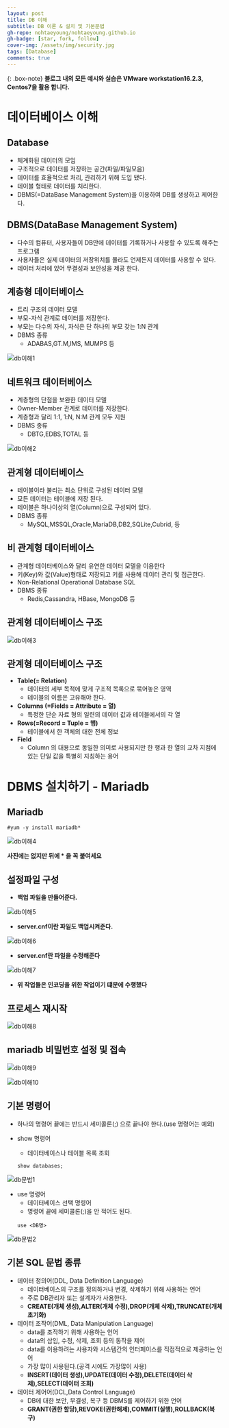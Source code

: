 ```yaml
---
layout: post
title: DB 이해
subtitle: DB 이론 & 설치 및 기본문법
gh-repo: nohtaeyoung/nohtaeyoung.github.io
gh-badge: [star, fork, follow]
cover-img: /assets/img/security.jpg
tags: [Database]
comments: true
---
```




{: .box-note}
<b>블로그 내의 모든 예시와 실습은 VMware workstation16.2.3, Centos7을 활용 합니다.<br></b>

# 데이터베이스 이해
## Database
- 체계화된 데이터의 모임
- 구조적으로 데이터를 저장하는 공간(파일/파일모음)
- 데이터를 효율적으로 처리, 관리하기 위해 도입 됐다.
- 테이블 형태로 데이터를 처리한다.
- DBMS(=DataBase Management System)을 이용하여 DB를 생성하고 제어한다.

## DBMS(DataBase Management System)
- 다수의 컴퓨터, 사용자들이 DB안에 데이터를 기록하거나 사용할 수 있도록 해주는 프로그램
- 사용자들은 실제 데이터의 저장위치를 몰라도 언제든지 데이터를 사용할 수 있다.
- 데이터 처리에 있어 무결성과 보안성을 제공 한다.

## 계층형 데이터베이스
- 트리 구조의 데이터 모델
- 부모-자식 관계로 데이터를 저장한다.
- 부모는 다수의 자식, 자식은 단 하나의 부모 갖는 1:N 관계
- DBMS 종류
  - ADABAS,GT.M,IMS, MUMPS 등

![db이해1](../assets/img/db이해1.png)

## 네트워크 데이터베이스
- 계층형의 단점을 보완한 데이터 모델
- Owner-Member 관계로 데이터를 저장한다.
- 계층형과 달리 1:1, 1:N, N:M 관계 모두 지원
- DBMS 종류
  - DBTG,EDBS,TOTAL 등

![db이해2](../assets/img/db이해2.png)

## 관계형 데이터베이스
- 테이블이라 불리는 최소 단위로 구성된 데이터 모델
- 모든 데이터는 테이블에 저장 된다.
- 테이블은 하나이상의 열(Column)으로 구성되어 있다.
- DBMS 종류
  - MySQL,MSSQL,Oracle,MariaDB,DB2,SQLite,Cubrid, 등

## 비 관계형 데이터베이스
- 관계형 데이터베이스와 달리 유연한 데이터 모델을 이용한다
- 키(Key)와 값(Value)형태로 저장되고 키를 사용해 데이터 관리 및 접근한다.
- Non-Relational Operational Database SQL
- DBMS 종류
  - Redis,Cassandra, HBase, MongoDB 등

## 관계형 데이터베이스 구조


![db이해3](../assets/img/db이해3.png)

## 관계형 데이터베이스 구조
- <b>Table(= Relation)</b>
  - 데이터의 세부 목적에 맞게 구조적 목록으로 묶어놓은 영역
  - 테이블의 이름은 고유해야 한다.
- <b>Columns (=Fields = Attribute = 열)</b>
  - 특정한 단순 자료 형의 일련의 데이터 값과 테이블에서의 각 열
- <b>Rows(=Record = Tuple = 행)</b>
  - 테이블에서 한 객체의 대한 전체 정보
- <b>Field</b>
  - Column 의 대용으로 동일한 의미로 사용되지만 한 행과 한 열의 교차 지점에 있는 단일 값을 특별히 지칭하는 용어

# DBMS 설치하기 - Mariadb

## Mariadb
~~~
#yum -y install mariadb*
~~~

![db이해4](../assets/img/db이해4.png)

<b> 사진에는 없지만 뒤에 * 을 꼭 붙여세요</b>

## 설정파일 구성
- <b>백업 파일을 만들어준다.</b>

![db이해5](../assets/img/db이해5.png)

- <b>server.cnf이란 파일도 백업시켜준다.</b>

![db이해6](../assets/img/db이해6.png)

- <b>server.cnf란 파일을 수정해준다</b>

![db이해7](../assets/img/db이해7.png)

- <b>위 작업들은 인코딩을 위한 작업이기 떄문에 수행했다</b>

## 프로세스 재시작

![db이해8](../assets/img/db이해8.png)

## mariadb 비밀번호 설정 및 접속

![db이해9](../assets/img/db이해9.png)

![db이해10](../assets/img/db이해10.png)

## 기본 명령어 
- 하나의 명령어 끝에는 반드시 세미콜론(;) 으로 끝나야 한다.(use 명령어는 예외)

- show 명령어
  - 데이터베이스나 테이블 목록 조회
  ~~~
  show databases;
  ~~~
  
![db문법1](../assets/img/db이해11.png)

- use 명령어
  - 데이터베이스 선택 명령어
  - 명령어 끝에 세미콜론(;)을 안 적어도 된다.
  ~~~
  use <DB명>
  ~~~
  
![db문법2](../assets/img/db이해12.png)

## 기본 SQL 문법 종류
- 데이터 정의어(DDL, Data Definition Language)
  - 데이터베이스의 구조를 정의하거나 변경, 삭제하기 위해 사용하는 언어
  - 주로 DB관리자 또는 설계자가 사용한다.
  - <b>CREATE(개체 생성),ALTER(개체 수정),DROP(개체 삭제),TRUNCATE(개체 초기화)</b>
- 데이터 조작어(DML, Data Manipulation Language)
  - data를 조작하기 위해 사용하는 언어
  - data의 삽입, 수정, 삭제, 조회 등의 동작을 제어
  - data를 이용하려는 사용자와 시스템간의 인터페이스를 직접적으로 제공하는 언어
  - 가장 많이 사용된다.(공격 시에도 가장많이 사용)
  - <b>INSERT(데이터 생성),UPDATE(데이터 수정),DELETE(데이터 삭제),SELECT(데이터 조회)</b>
- 데이터 제어어(DCL,Data Control Language)
  - DB에 대한 보안, 무결성, 복구 등 DBMS를 제어하기 위한 언어
  - <b>GRANT(권한 할당),REVOKE(권한해제),COMMIT(실행),ROLLBACK(복구)</b>
